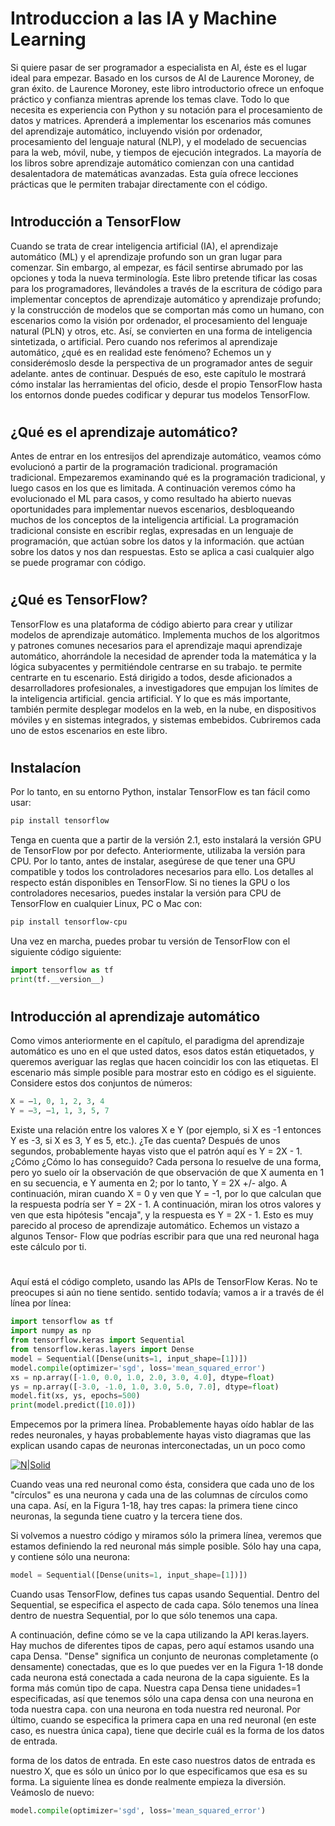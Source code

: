 # Introduccion a las IA y Machine Learning


Si quiere pasar de ser programador a especialista en Al, éste es el lugar ideal para empezar. Basado en los cursos de Al de Laurence Moroney, de gran éxito.
de Laurence Moroney, este libro introductorio ofrece un enfoque práctico y
confianza mientras aprende los temas clave. Todo lo que necesita es experiencia
con Python y su notación para el procesamiento de datos y matrices.
Aprenderá a implementar los escenarios más comunes del aprendizaje automático, incluyendo visión por ordenador, 
procesamiento del lenguaje natural (NLP), y el modelado de secuencias para la web, móvil, nube, y tiempos de ejecución integrados. La mayoría de los libros sobre aprendizaje automático
comienzan con una cantidad desalentadora de matemáticas avanzadas. Esta guía ofrece
lecciones prácticas que le permiten trabajar directamente con el código.
#
## Introducción a TensorFlow
Cuando se trata de crear inteligencia artificial (IA), el aprendizaje automático (ML) y el
aprendizaje profundo son un gran lugar para comenzar. Sin embargo, al empezar, es fácil sentirse
abrumado por las opciones y toda la nueva terminología. Este libro pretende
tificar las cosas para los programadores, llevándoles a través de la escritura de código para implementar conceptos
de aprendizaje automático y aprendizaje profundo; y la construcción de modelos que se comportan más como un
humano, con escenarios como la visión por ordenador, el procesamiento del lenguaje natural (PLN) y otros,
etc. Así, se convierten en una forma de inteligencia sintetizada, o artificial.
Pero cuando nos referimos al aprendizaje automático, ¿qué es en realidad este fenómeno? Echemos un
y considerémoslo desde la perspectiva de un programador antes de seguir adelante.
antes de continuar. Después de eso, este capítulo le mostrará cómo instalar las herramientas del oficio,
desde el propio TensorFlow hasta los entornos donde puedes codificar y depurar tus modelos TensorFlow.
#

## ¿Qué es el aprendizaje automático?
Antes de entrar en los entresijos del aprendizaje automático, veamos cómo evolucionó a partir de la programación tradicional.
programación tradicional. Empezaremos examinando qué es la programación tradicional, y luego
casos en los que es limitada. A continuación veremos cómo ha evolucionado el ML para
casos, y como resultado ha abierto nuevas oportunidades para implementar nuevos escenarios,
desbloqueando muchos de los conceptos de la inteligencia artificial.
La programación tradicional consiste en escribir reglas, expresadas en un lenguaje de programación, que actúan sobre los datos y la información.
que actúan sobre los datos y nos dan respuestas. Esto se aplica a casi cualquier
algo se puede programar con código.
# 
## ¿Qué es TensorFlow?
TensorFlow es una plataforma de código abierto para crear y utilizar modelos de aprendizaje automático. Implementa muchos de los algoritmos y patrones comunes necesarios para el aprendizaje maqui
aprendizaje automático, ahorrándole la necesidad de aprender toda la matemática y la lógica subyacentes y permitiéndole centrarse en su trabajo.
te permite centrarte en tu escenario. Está dirigido a todos, desde aficionados a
desarrolladores profesionales, a investigadores que empujan los límites de la inteligencia artificial.
gencia artificial. Y lo que es más importante, también permite desplegar modelos en la web, en la nube, en dispositivos móviles y en sistemas integrados,
y sistemas embebidos. Cubriremos cada uno de estos escenarios en este libro.
#
## Instalacíon 
Por lo tanto, en su entorno Python, instalar TensorFlow es tan fácil como usar:
```sh
pip install tensorflow
```

Tenga en cuenta que a partir de la versión 2.1, esto instalará la versión GPU de TensorFlow por
por defecto. Anteriormente, utilizaba la versión para CPU. Por lo tanto, antes de instalar, asegúrese de que
tener una GPU compatible y todos los controladores necesarios para ello. Los detalles al respecto están disponibles
en TensorFlow.
Si no tienes la GPU o los controladores necesarios, puedes instalar la versión para CPU de
TensorFlow en cualquier Linux, PC o Mac con:

```sh
pip install tensorflow-cpu
```

Una vez en marcha, puedes probar tu versión de TensorFlow con el siguiente código
siguiente:

```python
import tensorflow as tf
print(tf.__version__)
```
#
## Introducción al aprendizaje automático
Como vimos anteriormente en el capítulo, el paradigma del aprendizaje automático es uno en el que usted
datos, esos datos están etiquetados, y queremos averiguar las reglas que hacen coincidir los
con las etiquetas. El escenario más simple posible para mostrar esto en código es el siguiente.
Considere estos dos conjuntos de números:

```python
X = –1, 0, 1, 2, 3, 4
Y = –3, –1, 1, 3, 5, 7
```

Existe una relación entre los valores X e Y (por ejemplo, si X es -1 entonces Y es -3,
si X es 3, Y es 5, etc.). ¿Te das cuenta?
Después de unos segundos, probablemente hayas visto que el patrón aquí es Y = 2X - 1. ¿Cómo
¿Cómo lo has conseguido? Cada persona lo resuelve de una forma, pero yo suelo oír la observación de que
observación de que X aumenta en 1 en su secuencia, e Y aumenta en 2; por lo tanto, Y = 2X
+/- algo. A continuación, miran cuando X = 0 y ven que Y = -1, por lo que calculan que
la respuesta podría ser Y = 2X - 1. A continuación, miran los otros valores y ven que esta
hipótesis "encaja", y la respuesta es Y = 2X - 1.
Esto es muy parecido al proceso de aprendizaje automático. Echemos un vistazo a algunos Tensor-
Flow que podrías escribir para que una red neuronal haga este cálculo por ti.
#
Aquí está el código completo, usando las APIs de TensorFlow Keras. No te preocupes si aún no tiene sentido.
sentido todavía; vamos a ir a través de él línea por línea:
```python
import tensorflow as tf
import numpy as np
from tensorflow.keras import Sequential
from tensorflow.keras.layers import Dense
model = Sequential([Dense(units=1, input_shape=[1])])
model.compile(optimizer='sgd', loss='mean_squared_error')
xs = np.array([-1.0, 0.0, 1.0, 2.0, 3.0, 4.0], dtype=float)
ys = np.array([-3.0, -1.0, 1.0, 3.0, 5.0, 7.0], dtype=float)
model.fit(xs, ys, epochs=500)
print(model.predict([10.0]))
```
Empecemos por la primera línea. Probablemente hayas oído hablar de las redes neuronales, y hayas
probablemente hayas visto diagramas que las explican usando capas de neuronas interconectadas, un
un poco como

[![N|Solid](https://i.imgur.com/SkWdN6z.png)](https://nodesource.com/products/nsolid)

Cuando veas una red neuronal como ésta, considera que cada uno de los "círculos" es una neurona
y cada una de las columnas de círculos como una capa. Así, en la Figura 1-18, hay tres
capas: la primera tiene cinco neuronas, la segunda tiene cuatro y la tercera tiene dos.

Si volvemos a nuestro código y miramos sólo la primera línea, veremos que estamos definiendo
la red neuronal más simple posible. Sólo hay una capa, y contiene sólo una
neurona:
```python
model = Sequential([Dense(units=1, input_shape=[1])])
```

Cuando usas TensorFlow, defines tus capas usando Sequential. Dentro del
Sequential, se especifica el aspecto de cada capa. Sólo tenemos una línea dentro de
nuestra Sequential, por lo que sólo tenemos una capa.

A continuación, define cómo se ve la capa utilizando la API keras.layers. Hay muchos
de diferentes tipos de capas, pero aquí estamos usando una capa Densa. "Dense" significa un conjunto de
neuronas completamente (o densamente) conectadas, que es lo que puedes ver en la Figura 1-18 donde
cada neurona está conectada a cada neurona de la capa siguiente. Es la forma más común
tipo de capa. Nuestra capa Densa tiene unidades=1 especificadas, así que tenemos sólo una capa densa con una neurona en toda nuestra capa.
con una neurona en toda nuestra red neuronal. Por último, cuando se especifica la primera
capa en una red neuronal (en este caso, es nuestra única capa), tiene que decirle cuál es la forma de los datos de entrada.

forma de los datos de entrada. En este caso nuestros datos de entrada es nuestro X, que es sólo un único
por lo que especificamos que esa es su forma.
La siguiente línea es donde realmente empieza la diversión. Veámoslo de nuevo:

```python
model.compile(optimizer='sgd', loss='mean_squared_error')
```
